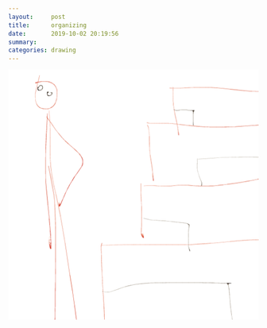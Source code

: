 ```yaml
---
layout:     post
title:      organizing
date:       2019-10-02 20:19:56
summary:    
categories: drawing
---
```

![organizing](/images/diary/organizing.png ".")
